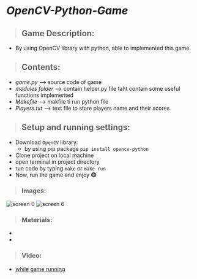 # *OpenCV-Python-Game*
> ## Game Description:
   * By using OpenCV library with python, able to implemented this game.
   
> ## Contents:
   * _game.py_ --> source code of game
   * _modules folder_ --> contain helper.py file taht contain some useful functions implemented 
   * _Makefile_ --> makfile ti run python file
   * _Players.txt_ --> text file to store players name and their scores
   
> ## Setup and running settings:
   * Download `OpenCV` library:
        * by using pip package `pip install opencv-python`
   * Clone project on local machine 
   * open terminal in project directory
   * run code by typing `make` or `make run`
   * Now, run the game and enjoy  <b>&#128522;</b>
> ### Images:
![screen 0](https://user-images.githubusercontent.com/67025780/181832763-c4b08f8e-31be-4452-a599-5ff57a34950f.png)
![screen 6](https://user-images.githubusercontent.com/67025780/181833142-effd913a-94c9-40cb-a985-738a7db53888.png)



> ### Materials:
   *  
   *
> ### Video:
  * <a href="">
            while game running
   </a>
